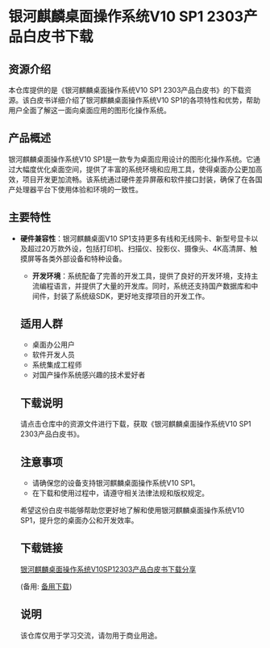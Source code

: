 # 银河麒麟桌面操作系统V10 SP1 2303产品白皮书下载

## 资源介绍

本仓库提供的是《银河麒麟桌面操作系统V10 SP1 2303产品白皮书》的下载资源。该白皮书详细介绍了银河麒麟桌面操作系统V10 SP1的各项特性和优势，帮助用户全面了解这一面向桌面应用的图形化操作系统。

## 产品概述

银河麒麟桌面操作系统V10 SP1是一款专为桌面应用设计的图形化操作系统。它通过大幅度优化桌面空间，提供了丰富的系统环境和应用工具，使得桌面办公更加高效，项目开发更加流畅。该系统通过硬件差异屏蔽和软件接口封装，确保了在各国产处理器平台下使用体验和环境的一致性。

## 主要特性

- **硬件兼容性**：银河麒麟桌面V10 SP1支持更多有线和无线网卡、新型号显卡以及超过20万款外设，包括打印机、扫描仪、投影仪、摄像头、4K高清屏、触摸屏等各类外部设备和特种设备。

  - **开发环境**：系统配备了完善的开发工具，提供了良好的开发环境，支持主流编程语言，并提供了大量的开发库。同时，系统还支持国产数据库和中间件，封装了系统级SDK，更好地支撑项目的开发工作。

  ## 适用人群

  - 桌面办公用户
  - 软件开发人员
  - 系统集成工程师
  - 对国产操作系统感兴趣的技术爱好者

  ## 下载说明

  请点击仓库中的资源文件进行下载，获取《银河麒麟桌面操作系统V10 SP1 2303产品白皮书》。

  ## 注意事项

  - 请确保您的设备支持银河麒麟桌面操作系统V10 SP1。
  - 在下载和使用过程中，请遵守相关法律法规和版权规定。

  希望这份白皮书能够帮助您更好地了解和使用银河麒麟桌面操作系统V10 SP1，提升您的桌面办公和开发效率。

  ## 下载链接
  [银河麒麟桌面操作系统V10SP12303产品白皮书下载分享]() 

  (备用: [备用下载](https://pan.baidu.com/s/117sUVfP3kUq76oqRYectzw?pwd=1234))

  ## 说明

  该仓库仅用于学习交流，请勿用于商业用途。
